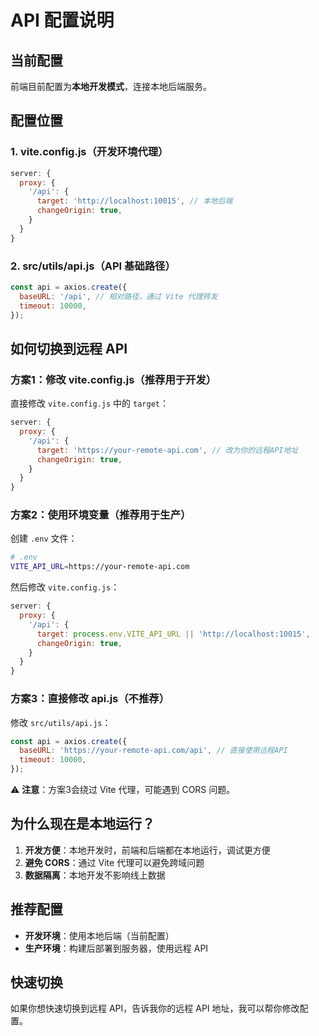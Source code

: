 # API 配置说明

## 当前配置

前端目前配置为**本地开发模式**，连接本地后端服务。

## 配置位置

### 1. vite.config.js（开发环境代理）
```javascript
server: {
  proxy: {
    '/api': {
      target: 'http://localhost:10015', // 本地后端
      changeOrigin: true,
    }
  }
}
```

### 2. src/utils/api.js（API 基础路径）
```javascript
const api = axios.create({
  baseURL: '/api', // 相对路径，通过 Vite 代理转发
  timeout: 10000,
});
```

## 如何切换到远程 API

### 方案1：修改 vite.config.js（推荐用于开发）

直接修改 `vite.config.js` 中的 `target`：

```javascript
server: {
  proxy: {
    '/api': {
      target: 'https://your-remote-api.com', // 改为你的远程API地址
      changeOrigin: true,
    }
  }
}
```

### 方案2：使用环境变量（推荐用于生产）

创建 `.env` 文件：

```bash
# .env
VITE_API_URL=https://your-remote-api.com
```

然后修改 `vite.config.js`：

```javascript
server: {
  proxy: {
    '/api': {
      target: process.env.VITE_API_URL || 'http://localhost:10015',
      changeOrigin: true,
    }
  }
}
```

### 方案3：直接修改 api.js（不推荐）

修改 `src/utils/api.js`：

```javascript
const api = axios.create({
  baseURL: 'https://your-remote-api.com/api', // 直接使用远程API
  timeout: 10000,
});
```

⚠️ **注意**：方案3会绕过 Vite 代理，可能遇到 CORS 问题。

## 为什么现在是本地运行？

1. **开发方便**：本地开发时，前端和后端都在本地运行，调试更方便
2. **避免 CORS**：通过 Vite 代理可以避免跨域问题
3. **数据隔离**：本地开发不影响线上数据

## 推荐配置

- **开发环境**：使用本地后端（当前配置）
- **生产环境**：构建后部署到服务器，使用远程 API

## 快速切换

如果你想快速切换到远程 API，告诉我你的远程 API 地址，我可以帮你修改配置。





